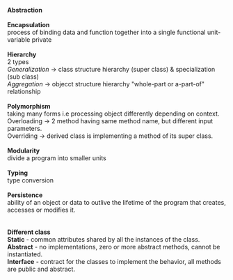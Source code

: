 **Abstraction**
<br>
<br>**Encapsulation**
<br> process of binding data and function together into a single functional unit-variable private
<br><br>**Hierarchy**
<br> 2 types
<br>*Generalization* -> class structure hierarchy (super class) & specialization (sub class)
<br> *Aggregation* -> objecct structure hierarchy "whole-part or a-part-of" relationship
<br><br>**Polymorphism**
<br>taking many forms i.e processing object differently depending on context.
<br>Overloading -> 2 method having same method name, but different input parameters.
<br>Overriding -> derived class is implementing a method of its super class.
<br><br>**Modularity**
<br> divide a program into smaller units
<br><br>**Typing**
<br>type conversion
<br><br>**Persistence**
<br>ability of an object or data to outlive the lifetime of the program that creates, accesses or modifies it.
<br><br><br>
<b>Different class</b>
<br>**Static** - common attributes shared by all the instances of the class.
<br>**Abstract** - no implementations, zero or more abstract methods, cannot be instantiated.
<br>**Interface** - contract for the classes to implement the behavior, all methods are public and abstract.
